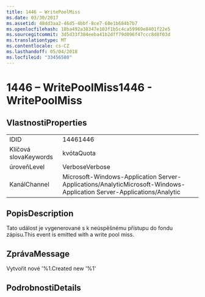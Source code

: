 ```yaml
---
title: 1446 – WritePoolMiss
ms.date: 03/30/2017
ms.assetid: 48dd3aa2-46d5-4bbf-8ce7-68e1b684b7b7
ms.openlocfilehash: 10ba492a38347e103f1b5c4ca59969e8401f22e5
ms.sourcegitcommit: 3d5d33f384eeba41b2dff79d096f47ccc8d8f03d
ms.translationtype: MT
ms.contentlocale: cs-CZ
ms.lasthandoff: 05/04/2018
ms.locfileid: "33456580"
---
```

# <a name="1446---writepoolmiss"></a><span data-ttu-id="96090-102">1446 – WritePoolMiss</span><span class="sxs-lookup"><span data-stu-id="96090-102">1446 - WritePoolMiss</span></span>
## <a name="properties"></a><span data-ttu-id="96090-103">Vlastnosti</span><span class="sxs-lookup"><span data-stu-id="96090-103">Properties</span></span>  
  
|||  
|-|-|  
|<span data-ttu-id="96090-104">ID</span><span class="sxs-lookup"><span data-stu-id="96090-104">ID</span></span>|<span data-ttu-id="96090-105">1446</span><span class="sxs-lookup"><span data-stu-id="96090-105">1446</span></span>|  
|<span data-ttu-id="96090-106">Klíčová slova</span><span class="sxs-lookup"><span data-stu-id="96090-106">Keywords</span></span>|<span data-ttu-id="96090-107">kvóta</span><span class="sxs-lookup"><span data-stu-id="96090-107">Quota</span></span>|  
|<span data-ttu-id="96090-108">úroveň</span><span class="sxs-lookup"><span data-stu-id="96090-108">Level</span></span>|<span data-ttu-id="96090-109">Verbose</span><span class="sxs-lookup"><span data-stu-id="96090-109">Verbose</span></span>|  
|<span data-ttu-id="96090-110">Kanál</span><span class="sxs-lookup"><span data-stu-id="96090-110">Channel</span></span>|<span data-ttu-id="96090-111">Microsoft-Windows-Application Server-Applications/Analytic</span><span class="sxs-lookup"><span data-stu-id="96090-111">Microsoft-Windows-Application Server-Applications/Analytic</span></span>|  
  
## <a name="description"></a><span data-ttu-id="96090-112">Popis</span><span class="sxs-lookup"><span data-stu-id="96090-112">Description</span></span>  
 <span data-ttu-id="96090-113">Tato událost je vygenerované s k neúspěšnému přístupu do fondu zápisu.</span><span class="sxs-lookup"><span data-stu-id="96090-113">This event is emitted with a write pool miss.</span></span>  
  
## <a name="message"></a><span data-ttu-id="96090-114">Zpráva</span><span class="sxs-lookup"><span data-stu-id="96090-114">Message</span></span>  
 <span data-ttu-id="96090-115">Vytvořit nové '%1.</span><span class="sxs-lookup"><span data-stu-id="96090-115">Created new '%1'</span></span>  
  
## <a name="details"></a><span data-ttu-id="96090-116">Podrobnosti</span><span class="sxs-lookup"><span data-stu-id="96090-116">Details</span></span>
